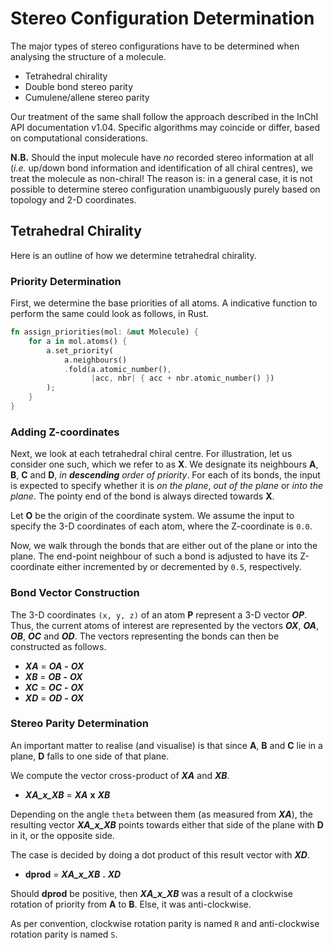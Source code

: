 # Stereo Configuration Determination

The major types of stereo configurations have to be determined when analysing the structure of a molecule.

- Tetrahedral chirality
- Double bond stereo parity
- Cumulene/allene stereo parity

Our treatment of the same shall follow the approach described in the InChI API documentation v1.04.  Specific algorithms may coincide or differ, based on computational considerations.

**N.B.** Should the input molecule have *no* recorded stereo information at all (*i.e.* up/down bond information and identification of all chiral centres), we treat the molecule as non-chiral!  The reason is: in a general case, it is not possible to determine stereo configuration unambiguously purely based on topology and 2-D coordinates.

## Tetrahedral Chirality

Here is an outline of how we determine tetrahedral chirality.

### Priority Determination

First, we determine the base priorities of all atoms.  A indicative function to perform the same could look as follows, in Rust.

```rust
fn assign_priorities(mol: &mut Molecule) {
    for a in mol.atoms() {
        a.set_priority(
            a.neighbours()
            .fold(a.atomic_number(),
                  |acc, nbr| { acc + nbr.atomic_number() })
        );
    }
}
```

### Adding Z-coordinates

Next, we look at each tetrahedral chiral centre.  For illustration, let us consider one such, which we refer to as **X**.  We designate its neighbours **A**, **B**, **C** and **D**, *in **descending** order of priority*.  For each of its bonds, the input is expected to specify whether it is *on the plane*, *out of the plane* or *into the plane*.  The pointy end of the bond is always directed towards **X**.

Let **O** be the origin of the coordinate system.  We assume the input to specify the 3-D coordinates of each atom, where the Z-coordinate is `0.0`.

Now, we walk through the bonds that are either out of the plane or into the plane.  The end-point neighbour of such a bond is adjusted to have its Z-coordinate either incremented by or decremented by `0.5`, respectively.

### Bond Vector Construction

The 3-D coordinates `(x, y, z)` of an atom **P** represent a 3-D vector **_OP_**.  Thus, the current atoms of interest are represented by the vectors **_OX_**, **_OA_**, **_OB_**, **_OC_** and **_OD_**.  The vectors representing the bonds can then be constructed as follows.

- **_XA_** = **_OA_** **-** **_OX_**
- **_XB_** = **_OB_** **-** **_OX_**
- **_XC_** = **_OC_** **-** **_OX_**
- **_XD_** = **_OD_** **-** **_OX_**

### Stereo Parity Determination

An important matter to realise (and visualise) is that since **A**, **B** and **C** lie in a plane, **D** falls to one side of that plane.

We compute the vector cross-product of **_XA_** and **_XB_**.

- **_XA_x_XB_** = **_XA_** **x** **_XB_**

Depending on the angle `theta` between them (as measured from **_XA_**), the resulting vector **_XA_x_XB_** points towards either that side of the plane with **D** in it, or the opposite side.

The case is decided by doing a dot product of this result vector with **_XD_**.

- **dprod** = **_XA_x_XB_** **.** **_XD_**

Should **dprod** be positive, then **_XA_x_XB_** was a result of a clockwise rotation of priority from **A** to **B**.  Else, it was anti-clockwise.

As per convention, clockwise rotation parity is named `R` and anti-clockwise rotation parity is named `S`.
